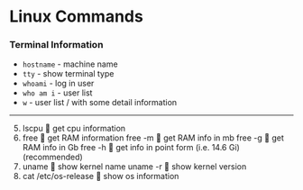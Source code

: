 # Linux Commands

### Terminal Information

- `hostname` - machine name 
- `tty` - show terminal type
- `whoami` - log in user
- `who am i` - user list 
-	`w` - user list / with some detail information
  ---
  
5.	lscpu  get cpu information
6.	free  get RAM information 
free -m  get RAM info in mb
free -g  get RAM info in Gb
free -h  get info in point form (i.e. 14.6 Gi) (recommended)
7.	uname  show kernel name 
uname -r  show kernel version
8.	cat /etc/os-release  show os information

